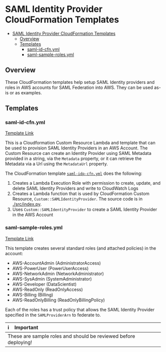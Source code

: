 # SAML Identity Provider CloudFormation Templates

- [SAML Identity Provider CloudFormation Templates](#saml-identity-provider-cloudformation-templates)
  - [Overview](#overview)
  - [Templates](#templates)
    - [saml-id-cfn.yml](#saml-id-cfnyml)
    - [saml-sample-roles.yml](#saml-sample-rolesyml)
  
## Overview
These CloudFormation templates help setup SAML Identity providers and roles in AWS accounts for SAML Federation into AWS. They can be used as-is or as examples. 

## Templates

### saml-id-cfn.yml

[Template Link](./saml-id-cfn.yml)

This is a Cloudformation Custom Resource Lambda and template that can be used to provision SAML Identity Providers in an AWS Account. The Custom Resource can create an Identity Provider using SAML Metadata provided in a string, via the `Metadata` property, or it can retrieve the Metadata via a Url using the `MetadataUrl` property.

The CloudFormation template [`saml-idp-cfn.yml`](saml-idp-cfn.yml) does the following:
1. Creates a Lambda Execution Role with permission to create, update, and delete SAML Identity Providers and write to CloudWatch Logs
2. Creates a Lambda function that is used by CloudFormation Custom Resource, `Custom::SAMLIdentityProvider`. The source code is in [./src/index.py](src/index.py). 
3. Uses `Custom::SAMLIdentityProvider` to create a SAML Identity Provider in the AWS Account

### saml-sample-roles.yml

[Template Link](./saml-sample-roles.yml)

This template creates several standard roles (and attached policies) in the account:
 - AWS-AccountAdmin (AdministratorAccess)
 - AWS-PowerUser (PowerUserAccess)
 - AWS-NetworkAdmin (NetworkAdministrator)
 - AWS-SysAdmin (SystemAdministrator)
 - AWS-Developer (DataScientist)
 - AWS-ReadOnly (ReadOnlyAccess)
 - AWS-Billing (Billing)
 - AWS-ReadOnlyBilling (ReadOnlyBillingPolicy)

Each of the roles has a trust policy that allows the SAML Identity Provider specified in the `SAMLProviderArn` to federate to.

| :information_source: &nbsp;&nbsp; Important| 
|:-|
| These are sample roles and should be reviewed before deploying!| 
